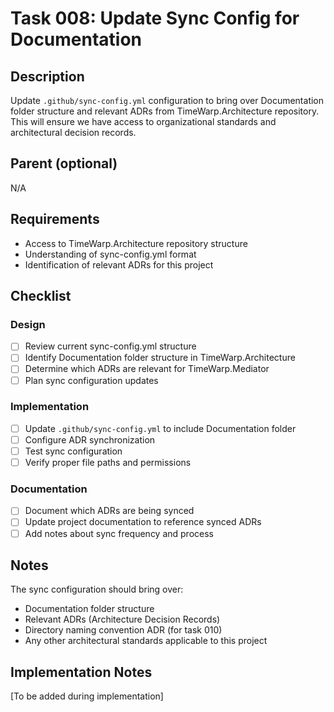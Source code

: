# Task 008: Update Sync Config for Documentation

## Description

Update `.github/sync-config.yml` configuration to bring over Documentation folder structure and relevant ADRs from TimeWarp.Architecture repository. This will ensure we have access to organizational standards and architectural decision records.

## Parent (optional)
N/A

## Requirements

- Access to TimeWarp.Architecture repository structure
- Understanding of sync-config.yml format
- Identification of relevant ADRs for this project

## Checklist

### Design
- [ ] Review current sync-config.yml structure
- [ ] Identify Documentation folder structure in TimeWarp.Architecture
- [ ] Determine which ADRs are relevant for TimeWarp.Mediator
- [ ] Plan sync configuration updates

### Implementation
- [ ] Update `.github/sync-config.yml` to include Documentation folder
- [ ] Configure ADR synchronization
- [ ] Test sync configuration
- [ ] Verify proper file paths and permissions

### Documentation
- [ ] Document which ADRs are being synced
- [ ] Update project documentation to reference synced ADRs
- [ ] Add notes about sync frequency and process

## Notes

The sync configuration should bring over:
- Documentation folder structure
- Relevant ADRs (Architecture Decision Records)
- Directory naming convention ADR (for task 010)
- Any other architectural standards applicable to this project

## Implementation Notes

[To be added during implementation]